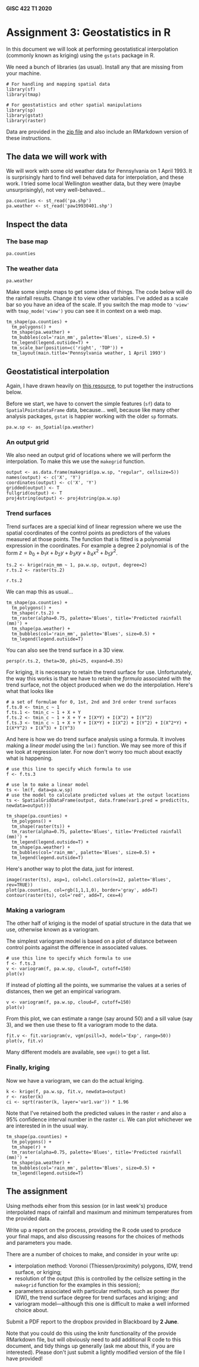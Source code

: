 #### GISC 422 T1 2020
# Assignment 3: Geostatistics in R
In this document we will look at performing geostatistical interpolation (commonly known as kriging) using the `gstats` package in R.

We need a bunch of libraries (as usual). Install any that are missing from your machine.
```{r}
# For handling and mapping spatial data
library(sf)
library(tmap)

# For geostatistics and other spatial manipulations
library(sp)
library(gstat)
library(raster)
```
Data are provided in the [zip file](geostatistics.zip) and also include an RMarkdown version of these instructions.

## The data we will work with
We will work with some old weather data for Pennsylvania on 1 April 1993. It is surprisingly hard to find well behaved data for interpolation, and these work. I tried some local Wellington weather data, but they were (maybe unsurprisingly), not very well-behaved...
```{r}
pa.counties <- st_read('pa.shp')
pa.weather <- st_read('paw19930401.shp')
```

## Inspect the data
### The base map
```{r}
pa.counties
```
### The weather data
```{r}
pa.weather
```

Make some simple maps to get some idea of things. The code below will do the rainfall results. Change it to view other variables. I've added as a scale bar so you have an idea of the scale. If you switch the map mode to `'view'` with `tmap_mode('view')` you can see it in context on a web map.
```{r}
tm_shape(pa.counties) +
  tm_polygons() +
  tm_shape(pa.weather) +
  tm_bubbles(col='rain_mm', palette='Blues', size=0.5) +
  tm_legend(legend.outside=T) +
  tm_scale_bar(position=c('right', 'TOP')) +
  tm_layout(main.title='Pennsylvania weather, 1 April 1993')
```

## Geostatistical interpolation
Again, I have drawn heavily on [this resource](https://mgimond.github.io/Spatial/interpolation-in-r.html), to put together the instructions below.

Before we start, we have to convert the simple features (`sf`) data to `SpatialPointsDataFrame` data, because... well, because like many other analysis packages, `gstat` is happier working with the older `sp` formats.
```{r}
pa.w.sp <- as_Spatial(pa.weather)
```

### An output grid
We also need an output grid of locations where we will perform the interpolation. To make this we use the `makegrid` function.
```{r}
output <- as.data.frame(makegrid(pa.w.sp, "regular", cellsize=5))
names(output) <- c('X', 'Y')
coordinates(output) <- c('X', 'Y')
gridded(output) <- T
fullgrid(output) <- T
proj4string(output) <- proj4string(pa.w.sp)
```

### Trend surfaces
Trend surfaces are a special kind of linear regression where we use the spatial coordinates of the control points as predictors of the values measured at those points. The function that is fitted is a polynomial expression in the coordinates. For example a degree 2 polynomial is of the form $z=b_0 + b_1x + b_2y + b_3xy + b_4x^2 + b_5y^2$.
```{r}
ts.2 <- krige(rain_mm ~ 1, pa.w.sp, output, degree=2)
r.ts.2 <- raster(ts.2)

r.ts.2
```

We can map this as usual...
```{r}
tm_shape(pa.counties) +
  tm_polygons() +
  tm_shape(r.ts.2) +
  tm_raster(alpha=0.75, palette='Blues', title='Predicted rainfall (mm)') +
  tm_shape(pa.weather) +
  tm_bubbles(col='rain_mm', palette='Blues', size=0.5) +
  tm_legend(legend.outside=T)
```

You can also see the trend surface in a 3D view.
```{r}
persp(r.ts.2, theta=30, phi=25, expand=0.35)
```

For kriging, it is necessary to retain the trend surface for use. Unfortunately, the way this works is that we have to retain the *formula* associated with the trend surface, not the object produced when we do the interpolation. Here's what that looks like

```{r}
# a set of formulae for 0, 1st, 2nd and 3rd order trend surfaces
f.ts.0 <- tmin_c ~ 1
f.ts.1 <- tmin_c ~ 1 + X + Y
f.ts.2 <- tmin_c ~ 1 + X + Y + I(X*Y) + I(X^2) + I(Y^2)
f.ts.3 <- tmin_c ~ 1 + X + Y + I(X*Y) + I(X^2) + I(Y^2) + I(X^2*Y) + I(X*Y^2) + I(X^3) + I(Y^3)
```

And here is how we do trend surface analysis using a formula. It involves making a *linear model* using the `lm()` function. We may see more of this if we look at regression later. For now don't worry too much about exactly what is happening.
```{r}
# use this line to specify which formula to use
f <- f.ts.3

# use lm to make a linear model
ts <- lm(f, data=pa.w.sp)
# use the model to calculate predicted values at the output locations
ts <- SpatialGridDataFrame(output, data.frame(var1.pred = predict(ts, newdata=output)))

tm_shape(pa.counties) +
  tm_polygons() +
  tm_shape(raster(ts)) +
  tm_raster(alpha=0.75, palette='Blues', title='Predicted rainfall (mm)') +
  tm_legend(legend.outside=T) +
  tm_shape(pa.weather) +
  tm_bubbles(col='rain_mm', palette='Blues', size=0.5) +
  tm_legend(legend.outside=T)
```

Here's another way to plot the data, just for interest.
```{r}
image(raster(ts), asp=1, col=hcl.colors(n=12, palette='Blues', rev=TRUE))
plot(pa.counties, col=rgb(1,1,1,0), border='gray', add=T)
contour(raster(ts), col='red', add=T, cex=4)
```

### Making a variogram
The other half of kriging is the model of spatial structure in the data that we use, otherwise known as a variogram.

The simplest variogram model is based on a plot of distance between control points against the difference in associated values.
```{r}
# use this line to specify which formula to use
f <- f.ts.3
v <- variogram(f, pa.w.sp, cloud=T, cutoff=150)
plot(v)
```

If instead of plotting all the points, we summarise the values at a series of distances, then we get an empirical variogram.
```{r}
v <- variogram(f, pa.w.sp, cloud=F, cutoff=150)
plot(v)
```

From this plot, we can estimate a range (say around 50) and a sill value (say 3), and we then use these to fit a variogram mode to the data.
```{r}
fit.v <- fit.variogram(v, vgm(psill=3, model='Exp', range=50))
plot(v, fit.v)
```

Many different models are available, see `vgm()` to get a list.

### Finally, kriging
Now we have a variogram, we can do the actual kriging.
```{r}
k <- krige(f, pa.w.sp, fit.v, newdata=output)
r <- raster(k)
ci <- sqrt(raster(k, layer='var1.var')) * 1.96
```

Note that I've retained both the predicted values in the raster `r` and also a 95% confidence interval number in the raster `ci`.  We can plot whichever we are interested in in the usual way.
```{r}
tm_shape(pa.counties) +
  tm_polygons() +
  tm_shape(r) +
  tm_raster(alpha=0.75, palette='Blues', title='Predicted rainfall (mm)') +
  tm_shape(pa.weather) +
  tm_bubbles(col='rain_mm', palette='Blues', size=0.5) +
  tm_legend(legend.outside=T)
```

## The assignment
Using methods eiher from this session (or in last week's) produce interpolated maps of rainfall and maximum and minimum temperatures from the provided data.

Write up a report on the process, providing the R code used to produce your final maps, and also discussing reasons for the choices of methods and parameters you made.

There are a number of choices to make, and consider in your write up:

+ interpolation method: Voronoi (Thiessen/proximity) polygons, IDW, trend surface, or kriging;
+ resolution of the output (this is controlled by the cellsize setting in the `makegrid` function for the examples in this session);
+ parameters associated with particular methods, such as power (for IDW), the trend surface degree for trend surfaces and kriging; and
+ variogram model&mdash;although this one is difficult to make a well informed choice about.

Submit a PDF report to the dropbox provided in Blackboard by **2 June**.

Note that you could do this using the knitr functionality of the provide RMarkdown file, but will obviously need to add additional R code to this document, and tidy things up generally (ask me about this, if you are interested). Please don't just submit a lightly modified version of the file I have provided!
